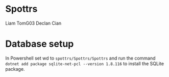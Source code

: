 # Spottrs

Liam
TomG03
Declan
Cian


# Database setup
In Powershell set wd to `spottrs/Spottrs/Spottrs` and run the command `dotnet add package sqlite-net-pcl --version 1.8.116` to install the SQLite package.
